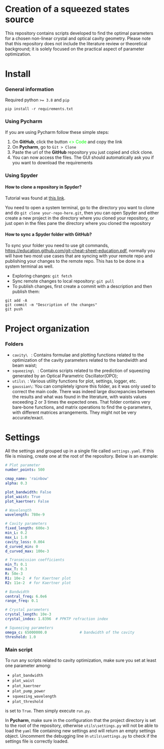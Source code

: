 # Creation of a squeezed states source

This repository contains scripts developed to find the optimal parameters for a chosen non-linear crystal and optical 
cavity geometry. Please note that this repository does not include the literature review or theoretical background; it is
solely focused on the practical aspect of parameter optimization.

# Install

### General information

Required python `>= 3.8` and `pip`

```
pip install -r requirements.txt
```

### Using Pycharm

If you are using Pycharm follow these simple steps:

1. On **GitHub**, click the button <span style="color:lime;"><> Code</span> and copy the link
2. On **Pycharm**, go to `Git > Clone`
3. Paste the url of the **GitHub** repository you just copied and click clone.
4. You can now access the files. The GUI should automatically ask you if you want to download the requirements

### Using Spyder

#### How to clone a repository in Spyder?

Tutorial was found at [this link](https://github.com/spyder-ide/spyder/issues/17271#issuecomment-1031753490).

You need to open a system terminal, go to the directory you want to clone and do `git clone your-repo-here.git`, then you 
can open Spyder and either create a new project in the directory where you cloned your repository, or just open in the 
files pane the directory where you cloned the repository

#### How to sync a Spyder folder with GitHub?

To sync your folder you need to use git commands, https://education.github.com/git-cheat-sheet-education.pdf, normally 
you will have two most use cases that are syncing with your remote repo and publishing your changes to the remote repo.
This has to be done in a system terminal as well.

- Exploring changes: `git fetch`
- Sync remote changes to local repository: `git pull`
- To publish changes, first create a commit with a description and then publish them: 
```
git add -A 
git commit -m "Description of the changes"
git push
```

# Project organization

### Folders

* `cavity\ ` : Contains formulae and plotting functions related to the optimization of the cavity parameters related to
the bandwidth and beam waist;
* `squeezing\ ` : Contains scripts related to the prediction of squeezing generated by an Optical Parametric Oscillator(OPO);
* `utils\ `: Various utility functions for plot, settings, logger, etc.
* `gaussian\`: You can completely ignore this folder, as it was only used to correct the main code. There was indeed large discrepancies
between the results and what was found in the literature, with waists values exceeding 2 or 3 times the expected ones.
That folder contains very bare-bone functions, and matrix operations to find the q-parameters, with different matrices arrangements.
They might not be very accurate/exact. 


# Settings

All the settings and grouped up in a single file called `settings.yaml`. If this file is missing, create one at the
root of the repository. Below is an example:

```yaml
# Plot parameter
number_points: 500

cmap_name: 'rainbow'
alpha: 0.3

plot_bandwidth: False
plot_waist: True
plot_kaertner: False

# Wavelength
wavelength: 780e-9

# Cavity parameters
fixed_length: 600e-3
min_L: 0.2
max_L: 1.0
cavity_loss: 0.004
d_curved_min: 0
d_curved_max: 100e-3

# Transmission coefficients
min_T: 0.1
max_T: 0.3
R: 50e-3
R1: 10e-2  # for Kaertner plot
R2: 11e-2  # for Kaertner plot

# Bandwidth
central_freq: 6.0e6
range_freq: 0.1

# Crystal parameters
crystal_length: 10e-3
crystal_index: 1.8396  # PPKTP refraction index

# Squeezing parameters
omega_c: 65000000.0               # bandwidth of the cavity
threshold: 1.0
```

### Main script

To run any scripts related to cavity optimization, make sure you set at least one parameter among:
- `plot_bandwidth`
- `plot_waist`
- `plot_kaertner`
- `plot_pump_power`
- `squeezing_wavelength`
- `plot_threshold`

is set to `True`. Then simply execute `run.py`. 

In **Pycharm**, make sure in the configuration
that the project directory is set to the root of the repository, otherwise `utils\settings.py` will not be able to load
the `yaml` file containing new settings and will return an empty settings object. Uncomment the debugging line in 
`utils\settings.py` to check if the settings file is correctly loaded.
